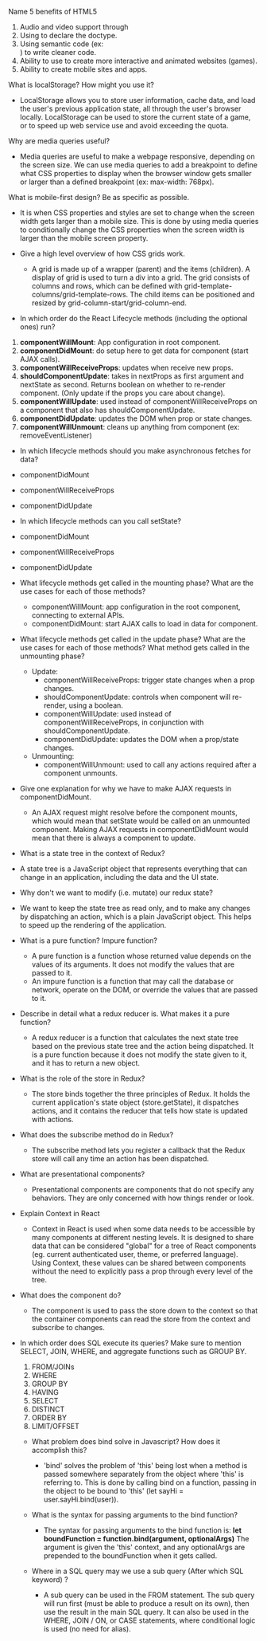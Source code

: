 Name 5 benefits of HTML5
  1. Audio and video support through <audio> <video> tags.
  2. Using <!DOCTYPE html> to declare the doctype.
  3. Using semantic code (ex: <nav>) to write cleaner code.
  4. Ability to use <canvas> to create more interactive and animated websites (games).
  5. Ability to create mobile sites and apps.

What is localStorage? How might you use it?
  - LocalStorage allows you to store user information, cache data, and load the user's previous application state, all through the user's browser locally. LocalStorage can be used to store the current state of a game, or to speed up web service use and avoid exceeding the quota.


Why are media queries useful?
  - Media queries are useful to make a webpage responsive, depending on the screen size. We can use media queries to add a breakpoint to define what CSS properties to display when the browser window gets smaller or larger than a defined breakpoint (ex: max-width: 768px).

What is mobile-first design? Be as specific as possible.
  - It is when CSS properties and styles are set to change when the screen width gets larger than a mobile size. This is done by using media queries to conditionally change the CSS properties when the screen width is larger than the mobile screen property.


- Give a high level overview of how CSS grids work.

  - A grid is made up of a wrapper (parent) and the items (children). A display of grid is used to turn a div into a grid. The grid consists of columns and rows, which can be defined with grid-template-columns/grid-template-rows. The child items can be positioned and resized by grid-column-start/grid-column-end.


-  In which order do the React Lifecycle methods (including the optional ones) run?
  1. **componentWillMount**: App configuration in root component.
  2. **componentDidMount**: do setup here to get data for component (start AJAX calls).
  3. **componentWillReceiveProps**: updates when receive new props.
  4. **shouldComponentUpdate**: takes in nextProps as first argument and nextState as second. Returns boolean on whether to re-render component. (Only update if the props you care about change).
  5. **componentWillUpdate**: used instead of componentWillReceiveProps on a component that also has shouldComponentUpdate.
  6. **componentDidUpdate**: updates the DOM when prop or state changes.
  7. **componentWillUnmount**: cleans up anything from component (ex: removeEventListener)



-  In which lifecycle methods should you make asynchronous fetches for data?
  - componentDidMount
  - componentWillReceiveProps
  - componentDidUpdate


-  In which lifecycle methods can you call setState?
  - componentDidMount
  - componentWillReceiveProps
  - componentDidUpdate


- What lifecycle methods get called in the mounting phase? What are the use cases for each of those methods?
  - componentWillMount: app configuration in the root component, connecting to external APIs.
  - componentDidMount: start AJAX calls to load in data for component.


- What lifecycle methods get called in the update phase? What are the use cases for each of those methods? What method gets called in the unmounting phase?
  - Update:
    - componentWillReceiveProps: trigger state changes when a prop changes.
    - shouldComponentUpdate: controls when component will re-render, using a boolean.
    - componentWillUpdate: used instead of componentWillReceiveProps, in conjunction with shouldComponentUpdate.
    - componentDidUpdate: updates the DOM when a prop/state changes.
  - Unmounting:
    - componentWillUnmount: used to call any actions required after a component unmounts.



- Give one explanation for why we have to make AJAX requests in componentDidMount.
  - An AJAX request might resolve before the component mounts, which would mean that setState would be called on an unmounted component. Making AJAX requests in componentDidMount would mean that there is always a component to update.


-  What is a state tree in the context of Redux?
  - A state tree is a JavaScript object that represents everything that can change in an application, including the data and the UI state.


-  Why don't we want to modify (i.e. mutate) our redux state?
  - We want to keep the state tree as read only, and to make any changes by dispatching an action, which is a plain JavaScript object. This helps to speed up the rendering of the application.


- What is a pure function? Impure function?
  - A pure function is a function whose returned value depends on the values of its arguments. It does not modify the values that are passed to it.
  - An impure function is a function that may call the database or network, operate on the DOM, or override the values that are passed to it.


- Describe in detail what a redux reducer is. What makes it a pure function?
  - A redux reducer is a function that calculates the next state tree based on the previous state tree and the action being dispatched. It is a pure function because it does not modify the state given to it, and it has to return a new object.


- What is the role of the store in Redux?
  - The store binds together the three principles of Redux. It holds the current application's state object (store.getState), it dispatches actions, and it contains the reducer that tells how state is updated with actions.


- What does the subscribe method do in Redux?
  - The subscribe method lets you register a callback that the Redux store will call any time an action has been dispatched.


- What are presentational components?
  - Presentational components are components that do not specify any behaviors. They are only concerned with how things render or look.


- Explain Context in React
  - Context in React is used when some data needs to be accessible by many components at different nesting levels. It is designed to share data that can be considered "global" for a tree of React components (eg. current authenticated user, theme, or preferred language). Using Context, these values can be shared between components without the need to explicitly pass a prop through every level of the tree.


- What does the <Provider> component do?
  - The <Provider> component is used to pass the store down to the context so that the container components can read the store from the context and subscribe to changes.


- In which order does SQL execute its queries? Make sure to mention SELECT, JOIN, WHERE, and aggregate functions such as GROUP BY.
  1. FROM/JOINs
  2. WHERE
  3. GROUP BY
  4. HAVING
  5. SELECT
  6. DISTINCT
  7. ORDER BY
  8. LIMIT/OFFSET


  - What problem does bind solve in Javascript? How does it accomplish this?
    - 'bind' solves the problem of 'this' being lost when a method is passed somewhere separately from the object where 'this' is referring to. This is done by calling bind on a function, passing in the object to be bound to 'this' (let sayHi = user.sayHi.bind(user)).


  - What is the syntax for passing arguments to the bind function?
    - The syntax for passing arguments to the bind function is: **let boundFunction = function.bind(argument, optionalArgs)** The argument is given the 'this' context, and any optionalArgs are prepended to the boundFunction when it gets called.


  - Where in a SQL query may we use a sub query (After which SQL keyword) ?
    - A sub query can be used in the FROM statement. The sub query will run first (must be able to produce a result on its own), then use the result in the main SQL query. It can also be used in the WHERE, JOIN / ON, or CASE statements, where conditional logic is used (no need for alias).
